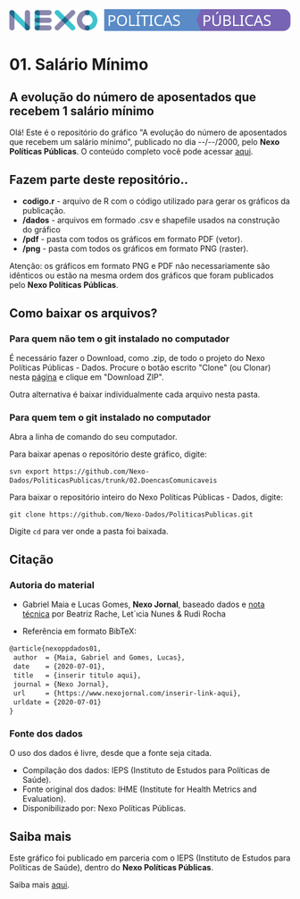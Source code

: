 <img src='https://github.com/Nexo-Dados/PoliticasPublicas/blob/master/nexopp.svg'>

# 01. Salário Mínimo
## A evolução do número de aposentados que recebem 1 salário mínimo

Olá! Este é o repositório do gráfico "A evolução do número de aposentados que recebem um salário mínimo", publicado no dia --/--/2000, pelo **Nexo Políticas Públicas**. O conteúdo completo você pode acessar [aqui]('www.nexojornal.com.br').

## Fazem parte deste repositório..

* **codigo.r** - arquivo de R com o código utilizado para gerar os gráficos da publicação.
* **/dados** - arquivos em formado .csv e shapefile usados na construção do gráfico
* **/pdf** - pasta com todos os gráficos em formato PDF (vetor).
* **/png** - pasta com todos os gráficos em formato PNG (raster).

Atenção: os gráficos em formato PNG e PDF não necessariamente são idênticos ou estão na mesma ordem dos gráficos que foram publicados pelo **Nexo Políticas Públicas**. 

## Como baixar os arquivos?

### Para quem não tem o git instalado no computador

É necessário fazer o Download, como .zip, de todo o projeto do Nexo Políticas Públicas - Dados. Procure o botão escrito "Clone" (ou Clonar) nesta [página](https://github.com/Nexo-Dados/PoliticasPublicas) e clique em "Download ZIP".

Outra alternativa é baixar individualmente cada arquivo nesta pasta.

### Para quem tem o git instalado no computador


Abra a linha de comando do seu computador.

Para baixar apenas o repositório deste gráfico, digite:

```
svn export https://github.com/Nexo-Dados/PoliticasPublicas/trunk/02.DoencasComunicaveis
```

Para baixar o repositório inteiro do Nexo Políticas Públicas - Dados, digite:

```
git clone https://github.com/Nexo-Dados/PoliticasPublicas.git
```

Digite `cd` para ver onde a pasta foi baixada.

## Citação

### Autoria do material

* Gabriel Maia e Lucas Gomes, **Nexo Jornal**, baseado dados e [nota técnica]('https://ieps.org.br/wp-content/uploads/2020/03/NT1.pdf') por Beatriz Rache, Let´ıcia Nunes & Rudi Rocha 

* Referência em formato BibTeX:

```
@article{nexoppdados01,
 author  = {Maia, Gabriel and Gomes, Lucas},
 date    = {2020-07-01},
 title   = {inserir titulo aqui},
 journal = {Nexo Jornal},
 url     = {https://www.nexojornal.com/inserir-link-aqui},
 urldate = {2020-07-01}
}
```

### Fonte dos dados

O uso dos dados é livre, desde que a fonte seja citada.

* Compilação dos dados: IEPS (Instituto de Estudos para Políticas de Saúde).
* Fonte original dos dados: IHME (Institute for Health Metrics and Evaluation).
* Disponibilizado por: Nexo Políticas Públicas.

## Saiba mais

Este gráfico foi publicado em parceria com o IEPS (Instituto de Estudos para Políticas de Saúde), dentro do **Nexo Políticas Públicas**. 

Saiba mais [aqui]('#').


